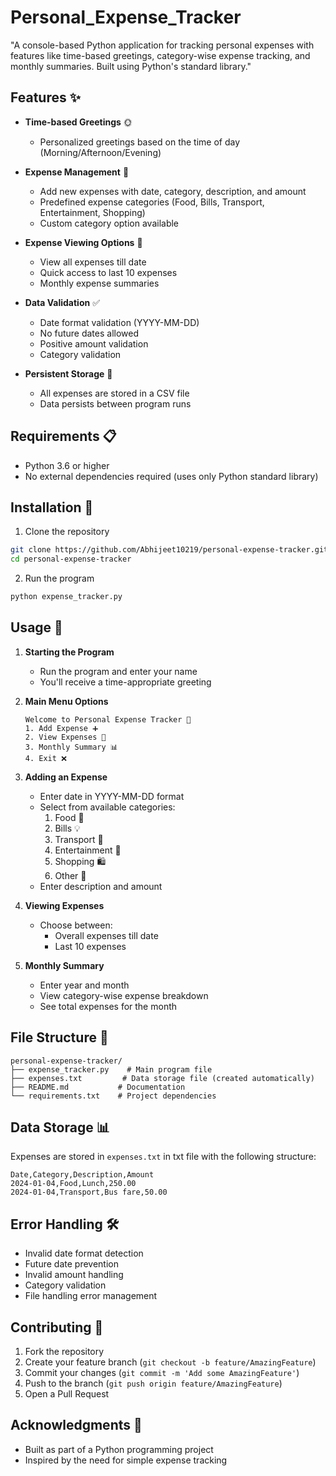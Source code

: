 # Personal_Expense_Tracker
"A console-based Python application for tracking personal expenses with features like time-based greetings, category-wise expense tracking, and monthly summaries. Built using Python's standard library."

## Features ✨

- **Time-based Greetings** 🌞
  - Personalized greetings based on the time of day (Morning/Afternoon/Evening)

- **Expense Management** 📝
  - Add new expenses with date, category, description, and amount
  - Predefined expense categories (Food, Bills, Transport, Entertainment, Shopping)
  - Custom category option available

- **Expense Viewing Options** 👀
  - View all expenses till date
  - Quick access to last 10 expenses
  - Monthly expense summaries

- **Data Validation** ✅
  - Date format validation (YYYY-MM-DD)
  - No future dates allowed
  - Positive amount validation
  - Category validation

- **Persistent Storage** 💾
  - All expenses are stored in a CSV file
  - Data persists between program runs

## Requirements 📋

- Python 3.6 or higher
- No external dependencies required (uses only Python standard library)

## Installation 🚀

1. Clone the repository
```bash
git clone https://github.com/Abhijeet10219/personal-expense-tracker.git
cd personal-expense-tracker
```

2. Run the program
```bash
python expense_tracker.py
```

## Usage 📖

1. **Starting the Program**
   - Run the program and enter your name
   - You'll receive a time-appropriate greeting

2. **Main Menu Options**
   ```
   Welcome to Personal Expense Tracker 💼
   1. Add Expense ➕
   2. View Expenses 👀
   3. Monthly Summary 📊
   4. Exit ❌
   ```

3. **Adding an Expense**
   - Enter date in YYYY-MM-DD format
   - Select from available categories:
     1. Food 🍔
     2. Bills 💡
     3. Transport 🚗
     4. Entertainment 🎉
     5. Shopping 🛍️
     6. Other 📂
   - Enter description and amount

4. **Viewing Expenses**
   - Choose between:
     - Overall expenses till date
     - Last 10 expenses

5. **Monthly Summary**
   - Enter year and month
   - View category-wise expense breakdown
   - See total expenses for the month

## File Structure 📁

```
personal-expense-tracker/
├── expense_tracker.py    # Main program file
├── expenses.txt         # Data storage file (created automatically)
├── README.md           # Documentation
└── requirements.txt    # Project dependencies
```

## Data Storage 📊

Expenses are stored in `expenses.txt` in txt file with the following structure:
```
Date,Category,Description,Amount
2024-01-04,Food,Lunch,250.00
2024-01-04,Transport,Bus fare,50.00
```

## Error Handling 🛠️

- Invalid date format detection
- Future date prevention
- Invalid amount handling
- Category validation
- File handling error management

## Contributing 🤝

1. Fork the repository
2. Create your feature branch (`git checkout -b feature/AmazingFeature`)
3. Commit your changes (`git commit -m 'Add some AmazingFeature'`)
4. Push to the branch (`git push origin feature/AmazingFeature`)
5. Open a Pull Request


## Acknowledgments 🙏

- Built as part of a Python programming project
- Inspired by the need for simple expense tracking
